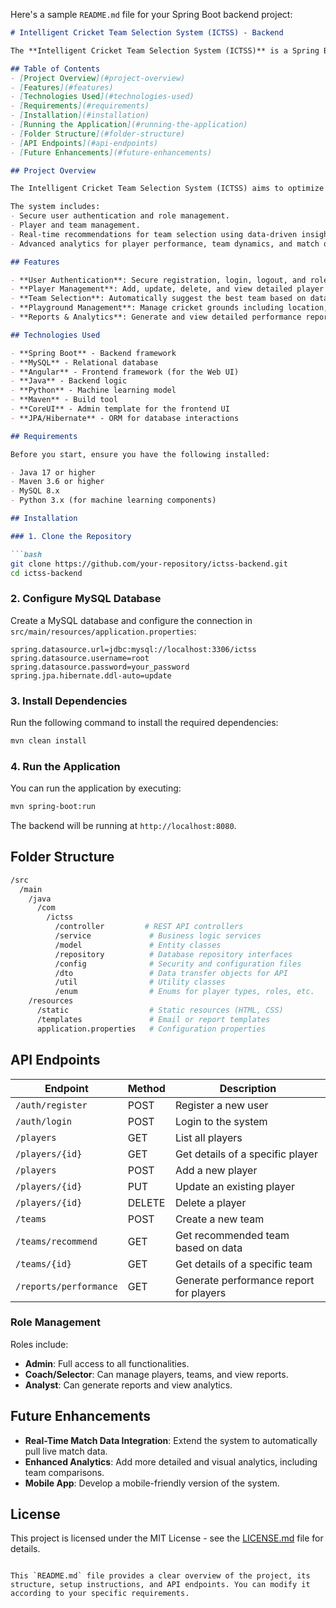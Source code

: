 Here's a sample `README.md` file for your Spring Boot backend project:

```markdown
# Intelligent Cricket Team Selection System (ICTSS) - Backend

The **Intelligent Cricket Team Selection System (ICTSS)** is a Spring Boot application designed to help selectors, coaches, and analysts make data-driven decisions for cricket team selection using advanced machine learning and real-time analytics.

## Table of Contents
- [Project Overview](#project-overview)
- [Features](#features)
- [Technologies Used](#technologies-used)
- [Requirements](#requirements)
- [Installation](#installation)
- [Running the Application](#running-the-application)
- [Folder Structure](#folder-structure)
- [API Endpoints](#api-endpoints)
- [Future Enhancements](#future-enhancements)

## Project Overview

The Intelligent Cricket Team Selection System (ICTSS) aims to optimize the process of selecting cricket teams based on player statistics, match conditions, and real-time analytics. The backend is built using **Spring Boot** with a **MySQL** database, **Java** for business logic, and **Python** for the machine learning model.

The system includes:
- Secure user authentication and role management.
- Player and team management.
- Real-time recommendations for team selection using data-driven insights.
- Advanced analytics for player performance, team dynamics, and match outcomes.

## Features

- **User Authentication**: Secure registration, login, logout, and role-based access control (Admin, Coach, Selector, Analyst).
- **Player Management**: Add, update, delete, and view detailed player statistics.
- **Team Selection**: Automatically suggest the best team based on data, and allow manual adjustment.
- **Playground Management**: Manage cricket grounds including location, conditions, and match history.
- **Reports & Analytics**: Generate and view detailed performance reports and analytics.

## Technologies Used

- **Spring Boot** - Backend framework
- **MySQL** - Relational database
- **Angular** - Frontend framework (for the Web UI)
- **Java** - Backend logic
- **Python** - Machine learning model
- **Maven** - Build tool
- **CoreUI** - Admin template for the frontend UI
- **JPA/Hibernate** - ORM for database interactions

## Requirements

Before you start, ensure you have the following installed:

- Java 17 or higher
- Maven 3.6 or higher
- MySQL 8.x
- Python 3.x (for machine learning components)

## Installation

### 1. Clone the Repository

```bash
git clone https://github.com/your-repository/ictss-backend.git
cd ictss-backend
```

### 2. Configure MySQL Database

Create a MySQL database and configure the connection in `src/main/resources/application.properties`:

```properties
spring.datasource.url=jdbc:mysql://localhost:3306/ictss
spring.datasource.username=root
spring.datasource.password=your_password
spring.jpa.hibernate.ddl-auto=update
```

### 3. Install Dependencies

Run the following command to install the required dependencies:

```bash
mvn clean install
```

### 4. Run the Application

You can run the application by executing:

```bash
mvn spring-boot:run
```

The backend will be running at `http://localhost:8080`.

## Folder Structure

```bash
/src
  /main
    /java
      /com
        /ictss
          /controller         # REST API controllers
          /service             # Business logic services
          /model               # Entity classes
          /repository          # Database repository interfaces
          /config              # Security and configuration files
          /dto                 # Data transfer objects for API
          /util                # Utility classes
          /enum                # Enums for player types, roles, etc.
    /resources
      /static                  # Static resources (HTML, CSS)
      /templates               # Email or report templates
      application.properties   # Configuration properties
```

## API Endpoints

| Endpoint                       | Method | Description                               |
|---------------------------------|--------|-------------------------------------------|
| `/auth/register`                | POST   | Register a new user                       |
| `/auth/login`                   | POST   | Login to the system                       |
| `/players`                      | GET    | List all players                          |
| `/players/{id}`                 | GET    | Get details of a specific player          |
| `/players`                      | POST   | Add a new player                          |
| `/players/{id}`                 | PUT    | Update an existing player                 |
| `/players/{id}`                 | DELETE | Delete a player                           |
| `/teams`                        | POST   | Create a new team                         |
| `/teams/recommend`              | GET    | Get recommended team based on data        |
| `/teams/{id}`                   | GET    | Get details of a specific team            |
| `/reports/performance`          | GET    | Generate performance report for players   |

### Role Management
Roles include:
- **Admin**: Full access to all functionalities.
- **Coach/Selector**: Can manage players, teams, and view reports.
- **Analyst**: Can generate reports and view analytics.

## Future Enhancements

- **Real-Time Match Data Integration**: Extend the system to automatically pull live match data.
- **Enhanced Analytics**: Add more detailed and visual analytics, including team comparisons.
- **Mobile App**: Develop a mobile-friendly version of the system.

## License

This project is licensed under the MIT License - see the [LICENSE.md](LICENSE.md) file for details.

```

This `README.md` file provides a clear overview of the project, its structure, setup instructions, and API endpoints. You can modify it according to your specific requirements.
